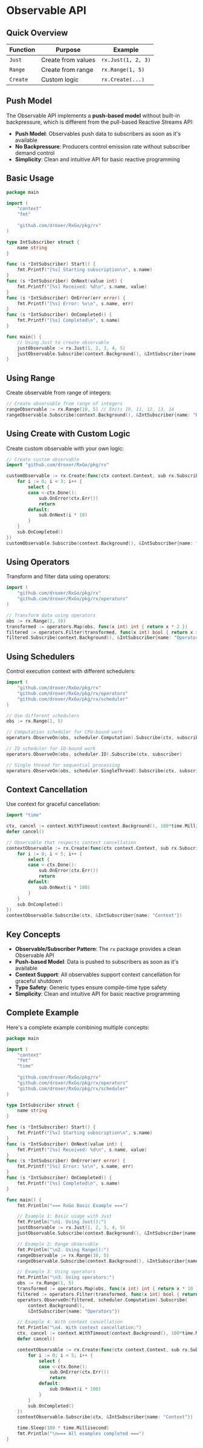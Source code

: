 # Observable API

## Quick Overview

| Function | Purpose | Example |
|----------|---------|---------|
| `Just` | Create from values | `rx.Just(1, 2, 3)` |
| `Range` | Create from range | `rx.Range(1, 5)` |
| `Create` | Custom logic | `rx.Create(...)` |

## Push Model

The Observable API implements a **push-based model** without built-in backpressure, which is different from the pull-based Reactive Streams API:

- **Push Model**: Observables push data to subscribers as soon as it's available
- **No Backpressure**: Producers control emission rate without subscriber demand control
- **Simplicity**: Clean and intuitive API for basic reactive programming

## Basic Usage

```go
package main

import (
    "context"
    "fmt"
    
    "github.com/droxer/RxGo/pkg/rx"
)

type IntSubscriber struct {
    name string
}

func (s *IntSubscriber) Start() {
    fmt.Printf("[%s] Starting subscription\n", s.name)
}
func (s *IntSubscriber) OnNext(value int) {
    fmt.Printf("[%s] Received: %d\n", s.name, value)
}
func (s *IntSubscriber) OnError(err error) {
    fmt.Printf("[%s] Error: %v\n", s.name, err)
}
func (s *IntSubscriber) OnCompleted() {
    fmt.Printf("[%s] Completed\n", s.name)
}

func main() {
    // Using Just to create observable
    justObservable := rx.Just(1, 2, 3, 4, 5)
    justObservable.Subscribe(context.Background(), &IntSubscriber{name: "Just"})
}
```

## Using Range

Create observable from range of integers:

```go
// Create observable from range of integers
rangeObservable := rx.Range(10, 5) // Emits 10, 11, 12, 13, 14
rangeObservable.Subscribe(context.Background(), &IntSubscriber{name: "Range"})
```

## Using Create with Custom Logic

Create custom observable with your own logic:

```go
// Create custom observable
import "github.com/droxer/RxGo/pkg/rx"

customObservable := rx.Create(func(ctx context.Context, sub rx.Subscriber[int]) {
    for i := 0; i < 3; i++ {
        select {
        case <-ctx.Done():
            sub.OnError(ctx.Err())
            return
        default:
            sub.OnNext(i * 10)
        }
    }
    sub.OnCompleted()
})
customObservable.Subscribe(context.Background(), &IntSubscriber{name: "Create"})
```

## Using Operators

Transform and filter data using operators:

```go
import (
    "github.com/droxer/RxGo/pkg/rx"
    "github.com/droxer/RxGo/pkg/rx/operators"
)

// Transform data using operators
obs := rx.Range(1, 10)
transformed := operators.Map(obs, func(x int) int { return x * 2 })
filtered := operators.Filter(transformed, func(x int) bool { return x > 10 })
filtered.Subscribe(context.Background(), &IntSubscriber{name: "Operators"})
```

## Using Schedulers

Control execution context with different schedulers:

```go
import (
    "github.com/droxer/RxGo/pkg/rx"
    "github.com/droxer/RxGo/pkg/rx/operators"
    "github.com/droxer/RxGo/pkg/rx/scheduler"
)

// Use different schedulers
obs := rx.Range(1, 5)

// Computation scheduler for CPU-bound work
operators.ObserveOn(obs, scheduler.Computation).Subscribe(ctx, subscriber)

// IO scheduler for IO-bound work
operators.ObserveOn(obs, scheduler.IO).Subscribe(ctx, subscriber)

// Single thread for sequential processing
operators.ObserveOn(obs, scheduler.SingleThread).Subscribe(ctx, subscriber)
```

## Context Cancellation

Use context for graceful cancellation:

```go
import "time"

ctx, cancel := context.WithTimeout(context.Background(), 100*time.Millisecond)
defer cancel()

// Observable that respects context cancellation
contextObservable := rx.Create(func(ctx context.Context, sub rx.Subscriber[int]) {
    for i := 0; i < 5; i++ {
        select {
        case <-ctx.Done():
            sub.OnError(ctx.Err())
            return
        default:
            sub.OnNext(i * 100)
        }
    }
    sub.OnCompleted()
})
contextObservable.Subscribe(ctx, &IntSubscriber{name: "Context"})
```

## Key Concepts

- **Observable/Subscriber Pattern**: The `rx` package provides a clean Observable API
- **Push-based Model**: Data is pushed to subscribers as soon as it's available
- **Context Support**: All observables support context cancellation for graceful shutdown
- **Type Safety**: Generic types ensure compile-time type safety
- **Simplicity**: Clean and intuitive API for basic reactive programming

## Complete Example

Here's a complete example combining multiple concepts:

```go
package main

import (
    "context"
    "fmt"
    "time"
    
    "github.com/droxer/RxGo/pkg/rx"
    "github.com/droxer/RxGo/pkg/rx/operators"
    "github.com/droxer/RxGo/pkg/rx/scheduler"
)

type IntSubscriber struct {
    name string
}

func (s *IntSubscriber) Start() {
    fmt.Printf("[%s] Starting subscription\n", s.name)
}
func (s *IntSubscriber) OnNext(value int) {
    fmt.Printf("[%s] Received: %d\n", s.name, value)
}
func (s *IntSubscriber) OnError(err error) {
    fmt.Printf("[%s] Error: %v\n", s.name, err)
}
func (s *IntSubscriber) OnCompleted() {
    fmt.Printf("[%s] Completed\n", s.name)
}

func main() {
    fmt.Println("=== RxGo Basic Example ===")

    // Example 1: Basic usage with Just
    fmt.Println("\n1. Using Just():")
    justObservable := rx.Just(1, 2, 3, 4, 5)
    justObservable.Subscribe(context.Background(), &IntSubscriber{name: "Just"})

    // Example 2: Range observable
    fmt.Println("\n2. Using Range():")
    rangeObservable := rx.Range(10, 5)
    rangeObservable.Subscribe(context.Background(), &IntSubscriber{name: "Range"})

    // Example 3: Using operators
    fmt.Println("\n3. Using operators:")
    obs := rx.Range(1, 5)
    transformed := operators.Map(obs, func(x int) int { return x * 10 })
    filtered := operators.Filter(transformed, func(x int) bool { return x > 20 })
    operators.ObserveOn(filtered, scheduler.Computation).Subscribe(
        context.Background(), 
        &IntSubscriber{name: "Operators"})

    // Example 4: With context cancellation
    fmt.Println("\n4. With context cancellation:")
    ctx, cancel := context.WithTimeout(context.Background(), 100*time.Millisecond)
    defer cancel()

    contextObservable := rx.Create(func(ctx context.Context, sub rx.Subscriber[int]) {
        for i := 0; i < 5; i++ {
            select {
            case <-ctx.Done():
                sub.OnError(ctx.Err())
                return
            default:
                sub.OnNext(i * 100)
            }
        }
        sub.OnCompleted()
    })
    contextObservable.Subscribe(ctx, &IntSubscriber{name: "Context"})

    time.Sleep(100 * time.Millisecond)
    fmt.Println("\n=== All examples completed ===")
}
```